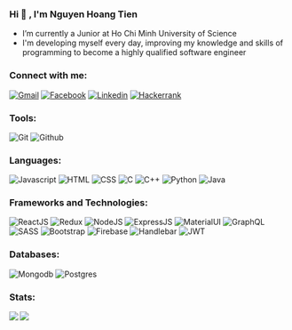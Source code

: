 ### Hi 👋 , I'm Nguyen Hoang Tien 

- I’m currently a Junior at Ho Chi Minh University of Science
- I'm developing myself every day, improving my knowledge and skills of programming to become a highly qualified software engineer


### Connect with me:
[![Gmail](https://img.shields.io/badge/Gmail-D14836?style=for-the-badge&logo=gmail&logoColor=white)](mailto:nguyenhoangtien100501@gmail.com)
[![Facebook](https://img.shields.io/badge/Facebook-1877F2?style=for-the-badge&logo=facebook&logoColor=white)](https://www.facebook.com/hoangtien1005/)
[![Linkedin](https://img.shields.io/badge/LinkedIn-0077B5?style=for-the-badge&logo=linkedin&logoColor=white)](https://www.linkedin.com/in/hoangtien1005/)
[![Hackerrank](https://img.shields.io/badge/-Hackerrank-2EC866?style=for-the-badge&logo=HackerRank&logoColor=white)](https://hackerrank.com/profile/HoangTien1005)


### Tools:
![Git](https://img.shields.io/badge/GIT-E44C30?style=for-the-badge&logo=git&logoColor=white)
![Github](https://img.shields.io/badge/GitHub-100000?style=for-the-badge&logo=github&logoColor=white)


### Languages:
![Javascript](https://img.shields.io/badge/JavaScript-323330?style=for-the-badge&logo=javascript&logoColor=F7DF1E)
![HTML](https://img.shields.io/badge/HTML5-E34F26?style=for-the-badge&logo=html5&logoColor=white)
![CSS](https://img.shields.io/badge/CSS3-1572B6?style=for-the-badge&logo=css3&logoColor=white)
![C](https://img.shields.io/badge/C-00599C?style=for-the-badge&logo=c&logoColor=white)
![C++](https://img.shields.io/badge/C%2B%2B-00599C?style=for-the-badge&logo=c%2B%2B&logoColor=white)
![Python](https://img.shields.io/badge/Python-FFD43B?style=for-the-badge&logo=python&logoColor=blue)
![Java](https://img.shields.io/badge/Java-ED8B00?style=for-the-badge&logo=java&logoColor=white)


### Frameworks and Technologies:
![ReactJS](	https://img.shields.io/badge/React-20232A?style=for-the-badge&logo=react&logoColor=61DAFB)
![Redux](https://img.shields.io/badge/Redux-593D88?style=for-the-badge&logo=redux&logoColor=white)
![NodeJS](https://img.shields.io/badge/Node.js-339933?style=for-the-badge&logo=nodedotjs&logoColor=white)
![ExpressJS](https://img.shields.io/badge/Express.js-000000?style=for-the-badge&logo=express&logoColor=white)
![MaterialUI](https://img.shields.io/badge/Material%20UI-007FFF?style=for-the-badge&logo=mui&logoColor=white)
![GraphQL](https://img.shields.io/badge/GraphQl-E10098?style=for-the-badge&logo=graphql&logoColor=white)
![SASS](https://img.shields.io/badge/Sass-CC6699?style=for-the-badge&logo=sass&logoColor=white)
![Bootstrap](https://img.shields.io/badge/Bootstrap-563D7C?style=for-the-badge&logo=bootstrap&logoColor=white)
![Firebase](https://img.shields.io/badge/firebase-ffca28?style=for-the-badge&logo=firebase&logoColor=black)
![Handlebar](https://img.shields.io/badge/Handlebars.js-f0772b?style=for-the-badge&logo=handlebarsdotjs&logoColor=black)
![JWT](https://img.shields.io/badge/JWT-000000?style=for-the-badge&logo=JSON%20web%20tokens&logoColor=white)


### Databases:
![Mongodb](https://img.shields.io/badge/MongoDB-4EA94B?style=for-the-badge&logo=mongodb&logoColor=white)
![Postgres](https://img.shields.io/badge/PostgreSQL-316192?style=for-the-badge&logo=postgresql&logoColor=white)


### Stats:
  
<!-- <a href="https://github.com/anuraghazra/github-readme-stats">
  <img align="left" src="https://github-readme-streak-stats.herokuapp.com?user=hoangtien1005&theme=react&hide_border=true&date_format=M%20j%5B%2C%20Y%5D" />
</a>
 -->

<a href="https://github.com/anuraghazra/convoychat">
  <img align="left" src="https://github-readme-stats.vercel.app/api?username=HoangTien1005&show_icons=true&hide_border=true&theme=react&include_all_commits=true&count_private=true" />
</a>


<a href="https://github.com/anuraghazra/github-readme-stats">
  <img align="left" src="https://github-readme-stats.vercel.app/api/top-langs/?username=HoangTien1005&repo=github-readme-stats&layout=compact&show_icons=true&hide_border=true&theme=react&langs_count=10&exclude_repo=love-travel" />
</a>

<!-- <a href="https://github.com/anuraghazra/github-readme-stats">
  <img align="left" src="https://github-profile-trophy.vercel.app/?username=hoangtien1005&no-frame=true&no-bg=true&theme=algolia&column=7&margin-w=15" />
</a> -->


<!-- <div align="center">
  
  <a href="https://github.com/anuraghazra/github-readme-stats">
    <img align="center" src="https://github-readme-streak-stats.herokuapp.com?user=hoangtien1005&theme=react&hide_border=true&date_format=M%20j%5B%2C%20Y%5D" />
  </a>
  
  
  <a href="https://github.com/anuraghazra/github-readme-stats">
    <img align="center" src="https://github-profile-trophy.vercel.app/?username=hoangtien1005&no-frame=true&no-bg=true&theme=algolia&column=7&margin-w=15&margin-h=30" />
  </a>
  


| <a href="https://github.com/hoangtien1005"><img align="center" src="https://github-readme-stats.vercel.app/api?username=hoangtien1005&show_icons=true&hide_border=true&theme=react&include_all_commits=true&count_private=true" alt="hoangtien1005's github stats" /></a> | <a href="https://github.com/hoangtien1005"><img align="center" src="https://github-readme-stats.vercel.app/api/top-langs/?username=HoangTien1005&repo=github-readme-stats&layout=compact&show_icons=true&hide_border=true&theme=react&langs_count=10&exclude_repo=love-travel" /></a> |
| ------------- | ------------- |


</div> -->


<!-- <a href="https://github.com/anuraghazra/github-readme-stats">
  <img align="left" src="https://hits.seeyoufarm.com/api/count/incr/badge.svg?url=https%3A%2F%2Fgithub.com%2Fhoangtien10051212%2Fhit-counter" />
</a> -->


<br>



